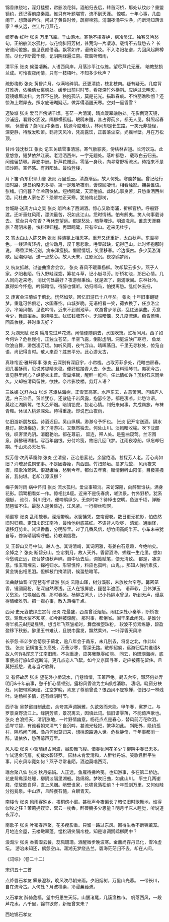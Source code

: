 <!-- { "loadSidebar": true } -->
锦香缭绕地，深灯挂壁，帘影浪花斜。酒船归去后，转首河桥，那处认纹纱？重盟镜约，还记得前度秦嘉。惟只有叶题堪寄，流不到天涯。 惊嗟。十年心事，几曲阑干，想萧娘声价。闲过了黄昏时候，疏柳啼鸦。浦潮夜涌平沙净，问断鸿知落谁家？书又远，空江片月芦花，

绮罗香·红叶  张炎
万里飞霜。千山落木。寒艳不招春妒，枫冷吴江。独客又吟愁句，正船舣流水孤村。似花绕斜阳芳树，甚荒沟一片凄凉。载情不去载愁去？ 长安谁问倦旅。羞见衰颜借酒。飘零如许，谩倚新妆。不入洛阳花谱，为回风起舞樽前。尽化作断霞千缕，记阴阴绿遍江南。夜窗听暗雨，

清平乐  张炎
候蛩凄断。人语西风岸，月落沙平江似练。望尽芦花无雁， 暗教愁损兰成。可怜夜夜闲情，只有一枝梧叶。不知多少秋声？

疏影梅影  张炎
黄昏片月，似满地碎阴。还更清绝，枝北枝南。疑有疑无。几度背灯难折，依稀倩女离魂处。缓步出前村时节，看夜深竹外横斜。应妒过云明灭， 窥镜蛾眉淡扫。为容不在貌。独抱孤洁，莫是花光。描取春痕。不怕丽谯吹彻？还惊海上燃犀去。照水底珊瑚疑活，做弄得酒醒天寒。空对一庭香雪？

迈陂塘  张炎
爱吾庐傍湖千顷。苍茫一片清润，晴岚暖翠融融处。花影倒窥天镜，沙浦迥，看野水涵波。隔柳横孤艇。眠鸥未醒，甚占得莼乡。都无人见。斜照起春暝， 休重省？莫问山中秦晋，桃源今度难认，林间却是长生路。一笑元非捷径，深更静，待散发吹箫。鹤背天风冷，凭高露饮，正碧落尘空。光摇半壁。月在万松顶，

甘州·饯沈秋江  张炎
记玉关踏雪事清游。寒气敝貂裘，傍枯林古道。长河饮马。此意悠悠，短梦依然江表。老泪洒西州，一字无题处。落叶都愁， 载取白云归去。问谁留楚珮。弄影中洲。折芦花赠远。零落一身秋，向寻常野桥流水。待招来不是旧沙鸥，空怀感。有斜阳处。最怕登楼，

月下笛·甬东积翠山舍  张炎
万里孤云。清游渐远。故人何处。寒窗梦里。曾记经行旧时路，连昌约略无多柳。第一是难听夜雨，谩惊回凄悄。相看烛影。拥衾谁语。 张绪。归何暮？伴冷落依依。短桥鸥鹭，天涯倦旅。此时心事良苦，只愁重洒西州泪。问杜曲人家在否？恐翠袖正天寒。犹倚梅花那树，

台城路·送周方山之吴  张炎
朗吟未了西湖酒。惊心又歌南浦，折柳官桥。呼船野渡。还听垂虹风雨，漂流最苦，况如此江山。恁时情绪。怕有鸱夷。笑人何事载诗去。 荒台只今在否？再休登望远。都是愁处，暗草埋沙。明波洗月。谁念天涯羇旅？荷阴未暑，快料理归程。再盟鸥鹭，只有空山。近来无杜宇，

又 寄太白山人陈又新  张炎
薛涛笺上相思字。重开又还重折，太白秋声。东瀛柳色。一缕轻痕轻折，虚沙动月，叹千思悲歌。唾壶敲缺，记得巴山。此时怀抱那时说。 寒香深处话别，病来浑瘦损。懒赋情切，笑里移春。吟边慨古。多少英游消歇。回潮似咽，送一点愁心。故人天末，江影沉沉。夜凉鸥梦阔，

又 杭友抵越。过鉴曲渔舍会饮。  张炎
春风不暖垂杨柳。吹却絮云多少。燕子人家。夕阳巷陌。行入野畦深窈，筹花斗草，记小艇寻芳。断桥初晓，那日心情。几人同向近来老， 消忧何处最好？夜游频秉烛。犹是迟了，南浦歌阑。东林社冷。赢得如今怀抱，吟悰暗恼，待醉也慵听。劝归啼鸟，怕搅离愁。乱红休去扫，

又 庚寅会汪菊坡于蓟北。恍然如梦。回忆旧游已十八年矣。  张炎
十年旧事翻疑梦。重逢可怜俱老，水国春空。山城岁晚。无语相看一笑，荷衣换了，任京洛尘沙。冷凝风帽，见说吟情。近来不到谢池草， 欢游曾步翠窈，乱红迷紫曲。芳意今少，舞扇招香。歌桡唤玉。犹忆钱塘苏小，无端暗恼，又几度流连。燕昏莺晓，回首妆楼。甚时重去好？

又 为湖天赋  张炎
扁舟忽过芦花浦。闲情便随鸥去，水国吹箫。虹桥问月。西子如今何许？危栏慢拊，正独立苍茫。半空飞露，倒影虚明。洞庭波映广寒府， 鱼龙吹浪自舞，渺然凌万顷。如听风雨，夜气浮山。晴晖荡目。千里无寻秋处，惊凫自语，尚记得当时。散人来否？胜景平分。此心游太古，

真珠帘近·雅轩即事  张炎
云深别有深庭宇，小帘栊。占取芳菲多处，花暗曲房春。润几番酥雨，见说苏堤晴未稳。便好趁踏青人去，休去。且料理琴书。夷犹今古， 谁见静里闲心？纵荷衣未葺。雪巢堪赋，醒醉一乾坤。任此情如许？茂树石床同坐久。又却被清风留住，欲住。奈帘影妆楼。剪灯人语？

三姝媚·送舒亦山  张炎
苍潭枯海树，正雪窦高寒。水声东去，古意萧闲。问结庐人远。白云谁侣，贺监犹存。还散迹千岩风露，抱瑟空游。都是凄凉。此愁谁语。 莫趁江湖鸥鹭。怕太乙炉烟。暗销铅虎，投老心情。判归来何事。共成羇旅，布袜青鞋。休误入桃源深处。待得重逢。却说巴山夜雨，

忆旧游新朋故侣。诗酒迟目。吴山纵横。渺渺兮予怀也。  张炎
记开帘送酒。隔水悬灯。款语梅边，未了清游兴。又飘然独去。何处山川。淡风暗收榆。吹下沈郎钱，叹客里光阴。消磨艳冶。都在尊前， 留连，殢人处。是鉴曲窥莺。兰沼围泉，醉拂珊瑚树。写百年幽恨。分付吟笺，故旧几回飞梦。江雨夜凉船，纵忘却归期。千山未必无杜鹃，

探芳信·次周草窗韵  张炎
坐清昼，正冶思萦花。余酲倦酒，甚探芳人老。芳心尚如旧？消魂忍说铜驼事。不是因春瘦，向西园。竹扫颓垣。蔓罗荒甃， 风雨夜来骤，叹歌冷莺帘。恨凝蛾岫，愁到今年。都似去年否。赋情懒听山阳笛。目极空搔首，我何堪。老却江潭汉柳？

梅子黄时雨·病中怀归  张炎
流水孤村。爱尘事顿消。来访深隐，向醉里谁扶。满身花影。鸥鹭相看如一作。惊相比&瘦。近来不是伤春病，嗟流景。竹外野桥。犹系烟艇， 谁引。斜川归兴。便啼鹃纵少。无奈时听？待棹击空明。鱼波千顷，弹断琵琶留不住。最愁人是黄昏近，江风紧。一行柳丝吹暝，

琐窗寒  张炎
乱雨敲春。深烟带晚。水窗慵凭，空帘谩卷。数日更无花影，怕依然旧时归燕。定知未识江南冷，最怜他树底蔫红。不语背人吹尽， 清润。通幽径，谩移灯剪韭。试温香鼎，分明醉里。过了几番风信，想竹间高阁半开。小车未来犹自等，傍新晴隔柳呼船。待教潮信稳，

又 王碧山又号中仙，越人也。其诗清峭，其词闲雅，有姜白石意趣，今绝响矣。余悼之？  张炎
断碧分山，空帘剩月，故人天外。香留酒滞，蝴蝶一生花里。想如今愁魂正远，夜台梦语秋声碎。自中仙去后，词笺赋笔，便无清致。 都是，凄凉意。怅玉笥埋云，锦袍归水。形容憔悴，料应也孤吟。山鬼。。那知人弹折素弦，黄金铸出相思泪。但柳枝门掩清阴，候蛩愁暗苇。

法曲献仙音·听琵琶有怀昔游  张炎
云隐山晖，树分溪影，未放妆台帘卷。篝密笼香，镜圆窥粉，花深自然寒浅。正人在银屏底，琵琶半遮面。 语声软，且休弹玉关愁怨。怕唤起西湖，那时春感。杨柳古湾头，记小怜隔水曾见。听到无声，谩赢得情绪难剪。把一襟心事，散入落梅千点。

西河·史元叟依绿庄赏荷  张炎
花最盛，西湖曾泛烟艇。闹红深处小秦筝，断桥夜饮。鸳鸯水宿不知寒，如今翻被惊醒。 那时事，都倦省。阑干来此闲凭。是谁分得半机云&恍疑昼锦。想当年飞燕皱裙时，舞盘微堕珠粉。 软波不剪素练静，碧盈盈移下秋影。醉里玉书难认，且脱巾露发，飘然乘兴。一叶浮香天风冷

长亭怨·辛卯岁会菊泉于蓟北，逾八年会于甬东，未几别去，将复之北，作此以饯。  张炎
记横笛玉关高处，万叠沙寒，雪深无路。敝却貂裘，远游归后共谁语&故人何许&浑忘了江南旧雨。不拟重逢，应笑我飘零如羽。 同去，钓珊瑚海树，底事便成行旅&烟迷断浦，更几点恋人飞絮。如今又京国寻春，定应被薇花留住。且莫把孤愁，说与当时歌舞。

又 有怀故居  张炎
望花外小桥流水，门巷愔愔，玉箫声绝。鹤去台空，珮环何处弄明月&十年前事，愁千折心情顿别。露粉风香谁为主&都成消歇。 凄咽。晓窗分袂处，同把带鹓亲结。江空岁晚，肯忘了尊前曾说？恨西风不庇寒蝉，便扫尽一林残叶。谢杨柳多情，还有绿阴时节。

西子妆  吴梦窗自制此曲，余夸其声调娴雅，久欲效而未能。甲午春，寓罗江，与罗景良野流江上。绿阴芳草，景况离云，因填此词。惜旧谱零落，不能倚声歌也。  张炎
白浪摇天，清阴涨地，一片野情幽意。杨花点点是春心，替风前万花吹泪。遥岑寸碧，有谁看朝来清气？自沉吟，甚流光轻把，繁华如此。 斜阳外，隐约孤村，隔坞闲门闭。渔舟何似莫归来，想桃源路通人世。危栏静倚，千年事都消一醉。谩依依，愁落鹃声万里。

风入松  张炎
小窗晴绿占闲波，昼影舞飞梭。惜春犹问花多少？柳阴中春已无多。乍试泥金巧扇，初裁水碧轻罗。 园林未肯爱清和，人醉牡丹坡。笑歌且醉平生事，问东风毕竟如何？燕子寻常巷陌，酒边莫唱西河。

瑶台聚八仙  张炎
秋月娟娟。人正远，鱼雁待拂吟笺。也知游事，多在第二桥边。花底鸳鸯深处睡，柳阴淡隔里湖船。路绵绵。梦吹旧曲，如此山川。 平生几两谢屐，便放歌自得，直上风烟。峭壁谁家，长啸竟落松前？十年孤剑万里，又何似畦分抱瓮泉。中山酒，且醉餐石髓，白眼青天。

南楼令  张炎
风雨客殊乡，梧桐傍小窗。甚秋声今夜偏长？暗忆旧时歌舞地，谁得似牧之狂？茉莉拥钗梁，窝云一枕香。醉瞢腾多少思量？明月半床人睡觉，听说道夜深凉。

南歌子  张炎
叶密春声聚，花多瘦影重。只留一路过东风。围得生香不断锦薰笼。 月地连金屋，云楼瞰翠蓬。惺松语笑隔帘栊。知是谁调鹦鹉柳阴中？

浪淘沙  张炎
香雾湿云鬟，蕊珮珊珊。酒醒微步晚波寒。金鼎尚存丹已化，雪冷虚坛。 游冶未知还，鹤怨空山。潇湘无梦绕丛兰。碧海茫茫归不去，却在人间。

 
 
《词综》（卷二十二）  
  


宋词五十二首


点绛唇石孝友
霁景澄秋，晚风吹尽朝来雨。夕阳烟树，万里山光暮。 一带长川，自在流今古。人何处？月波横素，冷浸蒹葭浦。

又石孝友
醉倚危樯，望中归思生天际。山腰渚尾，几簇渔樵市。 帆落西风，一段芦花水。八千里，锦书欲寄，新雁曾来未？

西地锦石孝友
